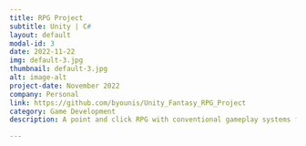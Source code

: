 ```yaml
---
title: RPG Project
subtitle: Unity | C#
layout: default
modal-id: 3
date: 2022-11-22
img: default-3.jpg
thumbnail: default-3.jpg
alt: image-alt
project-date: November 2022
company: Personal
link: https://github.com/byounis/Unity_Fantasy_RPG_Project
category: Game Development
description: A point and click RPG with conventional gameplay systems found in many modern video games. It includes melee combat, simple ai, inventory management, abilities, quests and dialogue.

---
```

